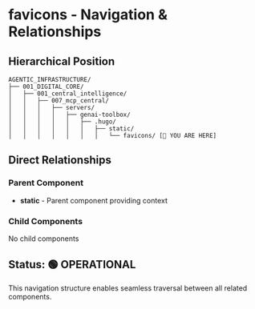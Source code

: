 # favicons - Navigation & Relationships

## Hierarchical Position

```
AGENTIC_INFRASTRUCTURE/
├── 001_DIGITAL_CORE/
│   ├── 001_central_intelligence/
│   │   ├── 007_mcp_central/
│   │   │   ├── servers/
│   │   │   │   ├── genai-toolbox/
│   │   │   │   │   ├── .hugo/
│   │   │   │   │   │   ├── static/
│   │   │   │   │   │   │   └── favicons/ [📍 YOU ARE HERE]

```

## Direct Relationships

### Parent Component
- **static** - Parent component providing context

### Child Components
No child components

## Status: 🟢 OPERATIONAL

This navigation structure enables seamless traversal between all related components.

